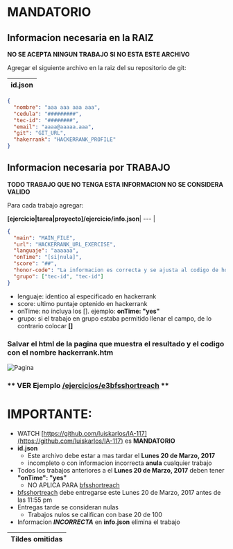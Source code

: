 # MANDATORIO 

## Informacion necesaria en la **RAIZ**

**NO SE ACEPTA NINGUN TRABAJO SI NO ESTA ESTE ARCHIVO**

Agregar el siguiente archivo en la raiz del su repositorio de git:

**id.json**|
--- |
```json
{
  "nombre": "aaa aaa aaa aaa",
  "cedula": "#########",
  "tec-id": "########",
  "email": "aaaa@aaaaa.aaa",
  "git": "GIT_URL",
  "hakerrank": "HACKERRANK_PROFILE"
}
```
## Informacion necesaria por **TRABAJO**

**TODO TRABAJO QUE NO TENGA ESTA INFORMACION NO SE CONSIDERA VALIDO**

Para cada trabajo agregar:

**[ejercicio|tarea|proyecto]/ejercicio/info.json**|
--- |
```json
{
  "main": "MAIN_FILE",
  "url": "HACKERRANK_URL_EXERCISE",
  "languaje": "aaaaaa",
  "onTime": "[si|nula]",
  "score": "##",
  "honor-code": "La informacion es correcta y se ajusta al codigo de honor y reglamentos establecidos",
  "grupo": ["tec-id", "tec-id"]
}
```
* lenguaje: identico al especificado en hackerrank
* score: ultimo puntaje optenido en hackerrank
* onTime: no incluya los []. ejemplo: **onTime: "yes"**
* grupo: si el trabajo en grupo estaba permitido llenar el campo, de lo contrario colocar **[]**

### Salvar el html de la pagina que muestra el resultado y el codigo con el nombre **hackerrank.htm**

![Pagina](https://content.screencast.com/users/luiskarlos/folders/Jing/media/8730cb6b-0c77-4684-97f4-7d6fd52b6d86/00000166.png)

### ** VER Ejemplo [/ejercicios/e3bfsshortreach](https://github.com/luiskarlos/IA-117/tree/master/ejercicios/e3bfsshortreach) **

# IMPORTANTE:
* WATCH [https://github.com/luiskarlos/IA-117](https://github.com/luiskarlos/IA-117) es **MANDATORIO**
* **id.json** 
   * Este archivo debe estar a mas tardar el **Lunes 20 de Marzo, 2017**
   * incompleto o con informacion incorrecta **anula** cualquier trabajo
* Todos los trabajos anteriores a el **Lunes 20 de Marzo, 2017** deben tener **"onTime": "yes"**
   * NO APLICA PARA [bfsshortreach](https://www.hackerrank.com/challenges/bfsshortreach)
* [bfsshortreach](https://www.hackerrank.com/challenges/bfsshortreach) debe entregarse este Lunes 20 de Marzo, 2017 antes de las 11:55 pm
* Entregas tarde se consideran nulas
   * Trabajos nulos se califican con base 20 de 100
* Informacion ***INCORRECTA*** en **info.json** elimina el trabajo


Tildes omitidas|
--- |

